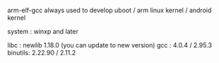 arm-elf-gcc always used to develop uboot / arm linux kernel / android kernel

system : winxp and later

libc   :  newlib 1.18.0 (you can update to new version)
gcc    :  4.0.4   / 2.95.3
binutils: 2.22.90 / 2.11.2
